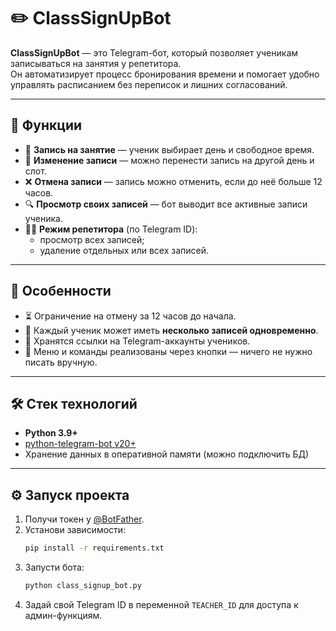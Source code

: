 # ✏️ ClassSignUpBot

**ClassSignUpBot** — это Telegram-бот, который позволяет ученикам записываться на занятия у репетитора.  
Он автоматизирует процесс бронирования времени и помогает удобно управлять расписанием без переписок и лишних согласований.

---

## 🚀 Функции

- 📅 **Запись на занятие** — ученик выбирает день и свободное время.
- 🔄 **Изменение записи** — можно перенести запись на другой день и слот.
- ❌ **Отмена записи** — запись можно отменить, если до неё больше 12 часов.
- 🔍 **Просмотр своих записей** — бот выводит все активные записи ученика.
- 👨‍🏫 **Режим репетитора** (по Telegram ID):
  - просмотр всех записей;
  - удаление отдельных или всех записей.

---

## 🧠 Особенности

- ⏳ Ограничение на отмену за 12 часов до начала.
- 📌 Каждый ученик может иметь **несколько записей одновременно**.
- 🔗 Хранятся ссылки на Telegram-аккаунты учеников.
- 🧭 Меню и команды реализованы через кнопки — ничего не нужно писать вручную.

---

## 🛠️ Стек технологий

- **Python 3.9+**
- [python-telegram-bot v20+](https://github.com/python-telegram-bot/python-telegram-bot)
- Хранение данных в оперативной памяти (можно подключить БД)

---

## ⚙️ Запуск проекта

1. Получи токен у [@BotFather](https://t.me/BotFather).
2. Установи зависимости:
   ```bash
   pip install -r requirements.txt
   ```
3. Запусти бота:
   ```bash
   python class_signup_bot.py
   ```
4. Задай свой Telegram ID в переменной `TEACHER_ID` для доступа к админ-функциям.
